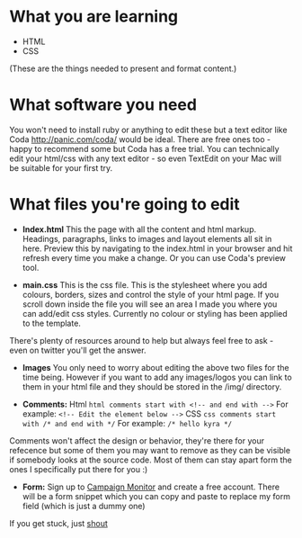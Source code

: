 # What you are learning
* HTML
* CSS

(These are the things needed to present and format content.)

# What software you need
You won't need to install ruby or anything to edit these but a text editor like Coda http://panic.com/coda/ would be ideal. There are free ones too - happy to recommend some but Coda has a free trial. You can technically edit your html/css with any text editor - so even TextEdit on your Mac will be suitable for your first try.

# What files you're going to edit

* **Index.html** 
This the page with all the content and html markup. Headings, paragraphs, links to images and layout elements all sit in here. Preview this by navigating to the index.html in your browser and hit refresh every time you make a change. Or you can use Coda's preview tool.


* **main.css**
This is the css file. This is the stylesheet where you add colours, borders, sizes and control the style of your html page. If you scroll down inside the file you will see an area I made you where you can add/edit css styles. Currently no colour or styling has been applied to the template. 

There's plenty of resources around to help but always feel free to ask - even on twitter you'll get the answer.

* **Images** 
You only need to worry about editing the above two files for the time being. However if you want to add any images/logos you can link to them in your html file and they should be stored in the /img/ directory.

* **Comments:**
Html 
```html comments start with <!-- and end with -->```
For example:
```<!-- Edit the element below -->```
CSS
```css comments start with /* and end with */```
For example: ```/* hello kyra */```

Comments won't affect the design or behavior, they're there for your refecence but some of them you may want to remove as they can be visible if somebody looks at the source code. Most of them can stay apart form the ones I specifically put there for you :)

* **Form:**
Sign up to [Campaign Monitor](http://www.campaignmonitor.com/) and create a free account. There will be a form snippet which you can copy and paste to replace my form field (which is just a dummy one)

If you get stuck, just [shout](http://clicktotweet.com/19b0l)
